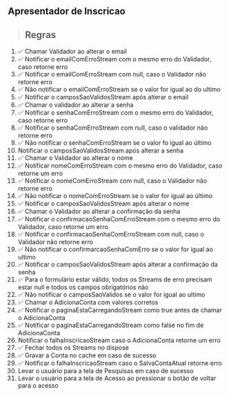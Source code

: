 ## Apresentador de Inscricao

> ## Regras

1. ✅ Chamar Validador ao alterar o email
2. ✅ Notificar o emailComErroStream com o mesmo erro do Validador, caso retorne erro
3. ✅ Notificar o emailComErroStream com null, caso o Validador não retorne erro
4. ✅ Não notificar o emailComErroStream se o valor for igual ao do ultimo
5. ✅ Notificar o camposSaoValidosStream após alterar o email
6. ✅ Chamar o validador ao alterar a senha
7. ✅ Notificar o senhaComErroStream com o mesmo erro do Validador, caso retorne erro
8. ✅ Notificar o senhaComErroStream com null, caso o validador não retorne erro
9. ✅ Não notificar o senhaComErroStream  se o valor fo igual ao último
10. Notificar o camposSaoValidosStream após alterar a senha
11. ✅ Chamar o Validador ao alterar o nome
12. ✅ Notificar nomeComErroStream com o mesmo erro do Validador, caso retorne um erro
13. ✅ Notificar o nomeComErroStream com null, caso o Validador não retorne erro
14. ✅ Não notificar o nomeComErroStream se o valor for igual ao último
15. ✅ Notificar o camposSaoValidosStream após alterar o nome
16. ✅ Chamar o Validador ao alterar a confirmação da senha
17. ✅ Notificar o confirmacaoSenhaComErroStream com o mesmo erro do Validador, caso retorne um erro
18. ✅ Notificar o confirmacaoSenhaComErroStream com null, caso o Validador não retorne erro
19. ✅ Não notificar o confirmarcaoSenhaComErro se o valor for igual ao ultimo
20. ✅ Notificar o camposSaoValidosStream após alterar a confirmação da senha
21. ✅ Para o formulário estar válido, todos os Streams de erro precisam estar null e todos os campos obrigatórios não 
22. ✅ Não notificar o camposSaoValidos se o valor for igual ao ultimo
23. ✅ Chamar o AdicionaConta com valores corretos
24. ✅ Notificar o paginaEstaCarregandoStream como true antes de chamar o AdicionaConta
25. ✅ Notificar o paginaEstaCarregandoStream como false no fim de AdicionaConta
26. Notificar o falhaInscricaoStream caso o AdicionaConta retorne um erro
27. ✅ Fechar todos os Streams no dispose
28. ✅ Gravar a Conta no cache em caso de sucesso
29. ✅ Notificar o falhaInscricaoStream caso o SalvaContaAtual retorne erro
30. Levar o usuário para a tela de Pesquisas em caso de sucesso
31. Levar o usuário para a tela de Acesso ao pressionar o botão de voltar para o acesso